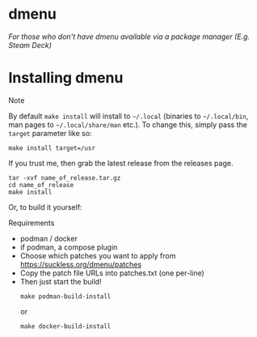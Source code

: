 # dmenu

*For those who don't have dmenu available via a package manager (E.g. Steam Deck)*

# Installing dmenu

>[!NOTE]
>By default `make install` will install to `~/.local` (binaries to `~/.local/bin`, man pages to `~/.local/share/man` etc.).
>To change this, simply pass the `target` parameter like so: 
> ```shell
> make install target=/usr
> ```

If you trust me, then grab the latest release from the releases page.

```shell
tar -xvf name_of_release.tar.gz
cd name_of_release
make install
```

Or, to build it yourself:

Requirements
- podman / docker
- if podman, a compose plugin
- Choose which patches you want to apply from https://suckless.org/dmenu/patches
- Copy the patch file URLs into patches.txt (one per-line)
- Then just start the build!
    ```shell
    make podman-build-install
    ```
    or
    ```shell
    make docker-build-install
    ```

